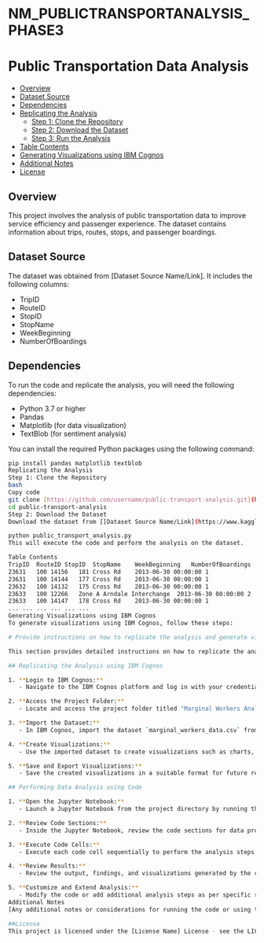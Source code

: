 # NM_PUBLICTRANSPORTANALYSIS_PHASE3
# Public Transportation Data Analysis

- [Overview](#overview)
- [Dataset Source](#dataset-source)
- [Dependencies](#dependencies)
- [Replicating the Analysis](#replicating-the-analysis)
  - [Step 1: Clone the Repository](#step-1-clone-the-repository)
  - [Step 2: Download the Dataset](#step-2-download-the-dataset)
  - [Step 3: Run the Analysis](#step-3-run-the-analysis)
- [Table Contents](#table-contents)
- [Generating Visualizations using IBM Cognos](#generating-visualizations-using-ibm-cognos)
- [Additional Notes](#additional-notes)
- [License](#license)

## Overview

This project involves the analysis of public transportation data to improve service efficiency and passenger experience. The dataset contains information about trips, routes, stops, and passenger boardings.

## Dataset Source

The dataset was obtained from [Dataset Source Name/Link]. It includes the following columns:

- TripID
- RouteID
- StopID
- StopName
- WeekBeginning
- NumberOfBoardings

## Dependencies

To run the code and replicate the analysis, you will need the following dependencies:

- Python 3.7 or higher
- Pandas
- Matplotlib (for data visualization)
- TextBlob (for sentiment analysis)

You can install the required Python packages using the following command:

```bash
pip install pandas matplotlib textblob
Replicating the Analysis
Step 1: Clone the Repository
bash
Copy code
git clone [https://github.com/username/public-transport-analysis.git](https://github.com/arigelathrinesh/NM_PUBLICTRANSPORTANALYSIS_PHASE3)
cd public-transport-analysis
Step 2: Download the Dataset
Download the dataset from [[Dataset Source Name/Link](https://www.kaggle.com/datasets/rednivrug/unisys?select=20140711.CSV)] and place it in the data/ directory.

python public_transport_analysis.py
This will execute the code and perform the analysis on the dataset.

Table Contents
TripID	RouteID	StopID	StopName	WeekBeginning	NumberOfBoardings
23631	100	14156	181 Cross Rd	2013-06-30 00:00:00	1
23631	100	14144	177 Cross Rd	2013-06-30 00:00:00	1
23632	100	14132	175 Cross Rd	2013-06-30 00:00:00	1
23633	100	12266	Zone A Arndale Interchange	2013-06-30 00:00:00	2
23633	100	14147	178 Cross Rd	2013-06-30 00:00:00	1
...	...	...	...	...	...
Generating Visualizations using IBM Cognos
To generate visualizations using IBM Cognos, follow these steps:

# Provide instructions on how to replicate the analysis and generate visualizations using IBM Cognos and perform data analysis using code

This section provides detailed instructions on how to replicate the analysis and generate visualizations using IBM Cognos, as well as perform data analysis using code.

## Replicating the Analysis using IBM Cognos

1. **Login to IBM Cognos:**
   - Navigate to the IBM Cognos platform and log in with your credentials.

2. **Access the Project Folder:**
   - Locate and access the project folder titled "Marginal Workers Analysis".

3. **Import the Dataset:**
   - In IBM Cognos, import the dataset `marginal_workers_data.csv` from the project folder.

4. **Create Visualizations:**
   - Use the imported dataset to create visualizations such as charts, graphs, and tables based on your analysis requirements.

5. **Save and Export Visualizations:**
   - Save the created visualizations in a suitable format for future reference or inclusion in reports.

## Performing Data Analysis using Code

1. **Open the Jupyter Notebook:**
   - Launch a Jupyter Notebook from the project directory by running the command `jupyter notebook Marginal_Workers_Analysis.ipynb`.

2. **Review Code Sections:**
   - Inside the Jupyter Notebook, review the code sections for data processing, exploratory data analysis, and visualization.

3. **Execute Code Cells:**
   - Execute each code cell sequentially to perform the analysis steps described in the respective code comments.

4. **Review Results:**
   - Review the output, findings, and visualizations generated by the code.

5. **Customize and Extend Analysis:**
   - Modify the code or add additional analysis steps as per specific requirements or research goals.
Additional Notes
[Any additional notes or considerations for running the code or using the dataset]

##License
This project is licensed under the [License Name] License - see the LICENSE file for details.

